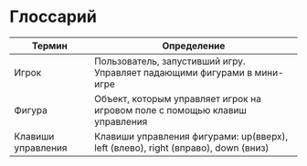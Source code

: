 # Глоссарий 


| **Термин**    		 | **Определение**                                                                  |
| -----------------------|----------------------------------------------------------------------------------|
| Игрок                  | Пользователь, запустивший игру. Управляет падающими фигурами в мини-игре                   |
| Фигура                 | Объект, которым управляет игрок на игровом поле с помощью клавиш управления      |
| Клавиши управления     | Клавиши управления фигурами: up(вверх), left (влево), right (вправо), down (вниз)|                                                       |
